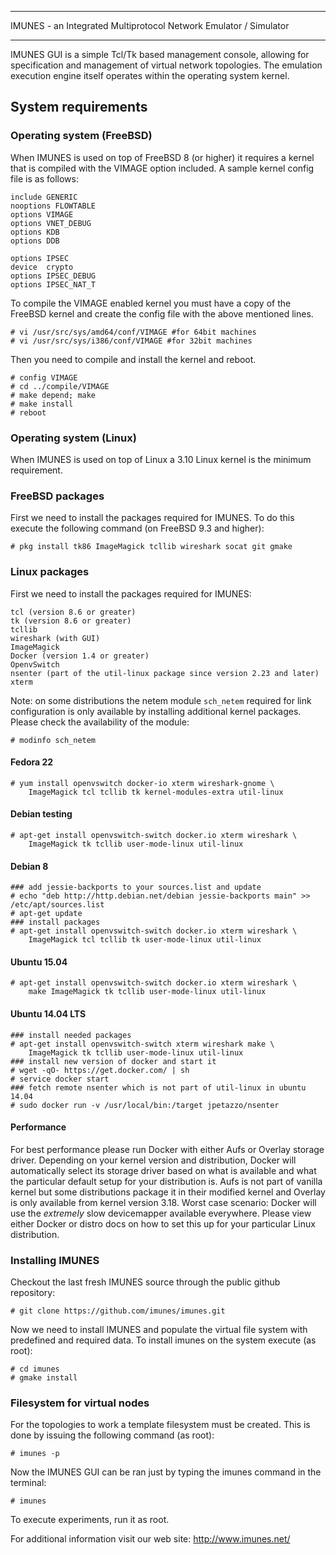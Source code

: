 ************************************************************************
IMUNES - an Integrated Multiprotocol Network Emulator / Simulator
************************************************************************

IMUNES GUI is a simple Tcl/Tk based management console, allowing for
specification and management of virtual network topologies. The emulation
execution engine itself operates within the operating system kernel.

System requirements
-------------------

### Operating system (FreeBSD)

When IMUNES is used on top of FreeBSD 8 (or higher) it requires a kernel
that is compiled with the VIMAGE option included. A sample kernel config file
is as follows:

    include GENERIC
    nooptions FLOWTABLE
    options VIMAGE
    options VNET_DEBUG
    options KDB
    options DDB

    options IPSEC
    device  crypto
    options IPSEC_DEBUG
    options IPSEC_NAT_T

To compile the VIMAGE enabled kernel you must have a copy of the
FreeBSD kernel and create the config file with the above mentioned
lines.

    # vi /usr/src/sys/amd64/conf/VIMAGE #for 64bit machines
    # vi /usr/src/sys/i386/conf/VIMAGE #for 32bit machines

Then you need to compile and install the kernel and reboot.

    # config VIMAGE
    # cd ../compile/VIMAGE
    # make depend; make
    # make install
    # reboot

### Operating system (Linux)

When IMUNES is used on top of Linux a 3.10 Linux kernel is the
minimum requirement.

### FreeBSD packages

First we need to install the packages required for IMUNES. To do
this execute the following command (on FreeBSD 9.3 and higher):

    # pkg install tk86 ImageMagick tcllib wireshark socat git gmake

### Linux packages

First we need to install the packages required for IMUNES:

    tcl (version 8.6 or greater)
    tk (version 8.6 or greater)
    tcllib
    wireshark (with GUI)
    ImageMagick
    Docker (version 1.4 or greater)
    OpenvSwitch
    nsenter (part of the util-linux package since version 2.23 and later)
    xterm

Note: on some distributions the netem module `sch_netem` required for link configuration is only available by installing additional kernel packages. Please check the availability of the module:

    # modinfo sch_netem

#### Fedora 22
    # yum install openvswitch docker-io xterm wireshark-gnome \
        ImageMagick tcl tcllib tk kernel-modules-extra util-linux

#### Debian testing
    # apt-get install openvswitch-switch docker.io xterm wireshark \
        ImageMagick tk tcllib user-mode-linux util-linux

#### Debian 8
    ### add jessie-backports to your sources.list and update
    # echo "deb http://http.debian.net/debian jessie-backports main" >> /etc/apt/sources.list
    # apt-get update
    ### install packages
    # apt-get install openvswitch-switch docker.io xterm wireshark \
        ImageMagick tcl tcllib tk user-mode-linux util-linux
        
#### Ubuntu 15.04
    # apt-get install openvswitch-switch docker.io xterm wireshark \
        make ImageMagick tk tcllib user-mode-linux util-linux
        
#### Ubuntu 14.04 LTS
    ### install needed packages
    # apt-get install openvswitch-switch xterm wireshark make \
        ImageMagick tk tcllib user-mode-linux util-linux
    ### install new version of docker and start it
    # wget -qO- https://get.docker.com/ | sh
    # service docker start
    ### fetch remote nsenter which is not part of util-linux in ubuntu 14.04
    # sudo docker run -v /usr/local/bin:/target jpetazzo/nsenter

#### Performance

For best performance please run Docker with either Aufs or Overlay storage
driver. Depending on your kernel version and distribution, Docker will
automatically select its storage driver based on what is available and what
the particular default setup for your distribution is. Aufs is not part of
vanilla kernel but some distributions package it in their modified kernel and
Overlay is only available from kernel version 3.18. Worst case scenario:
Docker will use the *extremely* slow devicemapper available everywhere.
Please view either Docker or distro docs on how to set this up for your
particular Linux distribution.

### Installing IMUNES

Checkout the last fresh IMUNES source through the public github
repository:

    # git clone https://github.com/imunes/imunes.git

Now we need to install IMUNES and populate the virtual file system
with predefined and required data. To install imunes on the system
execute (as root):

    # cd imunes
    # gmake install

### Filesystem for virtual nodes

For the topologies to work a template filesystem must be created.
This is done by issuing the following command (as root):

    # imunes -p

Now the IMUNES GUI can be ran just by typing the imunes command
in the terminal:

    # imunes

To execute experiments, run it as root.

For additional information visit our web site:
        http://www.imunes.net/
